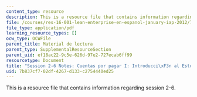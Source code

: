 ```yaml
---
content_type: resource
description: This is a resource file that contains information regarding session 2-6.
file: /courses/res-16-001-lean-enterprise-en-espanol-january-iap-2012/7b837cf702df4267d133c2754440ed25_MITRES_16_001IAP12_2-6_Ap1.pdf
file_type: application/pdf
learning_resource_types: []
ocw_type: OCWFile
parent_title: Material de lectura
parent_type: SupplementalResourceSection
parent_uid: ef18ac22-9c5e-626d-97e2-727ecab6ff99
resourcetype: Document
title: "Session 2-6 Notes: Cuentas por pagar I: Introducci\xF3n al Estudio del caso"
uid: 7b837cf7-02df-4267-d133-c2754440ed25
---
```

This is a resource file that contains information regarding session 2-6.

